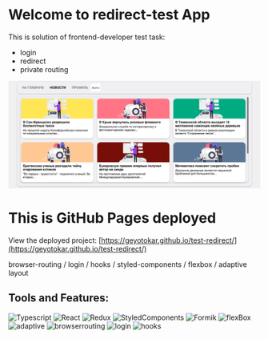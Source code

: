 # Welcome to redirect-test App

This is solution of frontend-developer test task:
- login
- redirect
- private routing

![Header](https://github.com/geyotokar/test-redirect/blob/main/src/assets/images/Redirect.png)

# This is GitHub Pages deployed

View the deployed project: [https://geyotokar.github.io/test-redirect/](https://geyotokar.github.io/test-redirect/)


browser-routing / login / hooks / styled-components / flexbox / adaptive layout

## Tools and Features:
![Typescript](https://img.shields.io/badge/-Typescript-0E34A0?style=for-the-badge&logo=typescript)
![React](https://img.shields.io/badge/-React-FF4747?style=for-the-badge&logo=react)
![Redux](https://img.shields.io/badge/-Redux-DA2864?style=for-the-badge&logo=redux)
![StyledComponents](https://img.shields.io/badge/-StyledComponents-DB7093?style=for-the-badge&logo=styled-components&logoColor=white&logoWidth=30)
![Formik](https://img.shields.io/badge/-Formik-656D78?style=for-the-badge)
![flexBox](https://img.shields.io/badge/-flexBox-7A1FA2?style=for-the-badge)
![adaptive](https://img.shields.io/badge/-adaptive-0ABF53?style=for-the-badge)
![browserrouting](https://img.shields.io/badge/-browserRouting-967ADC?style=for-the-badge)
![login](https://img.shields.io/badge/-login-A0D468?style=for-the-badge)
![hooks](https://img.shields.io/badge/-hooks-C0EB6A?style=for-the-badge)
